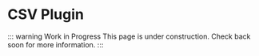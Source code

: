 # CSV Plugin

::: warning Work in Progress
This page is under construction. Check back soon for more information.
:::